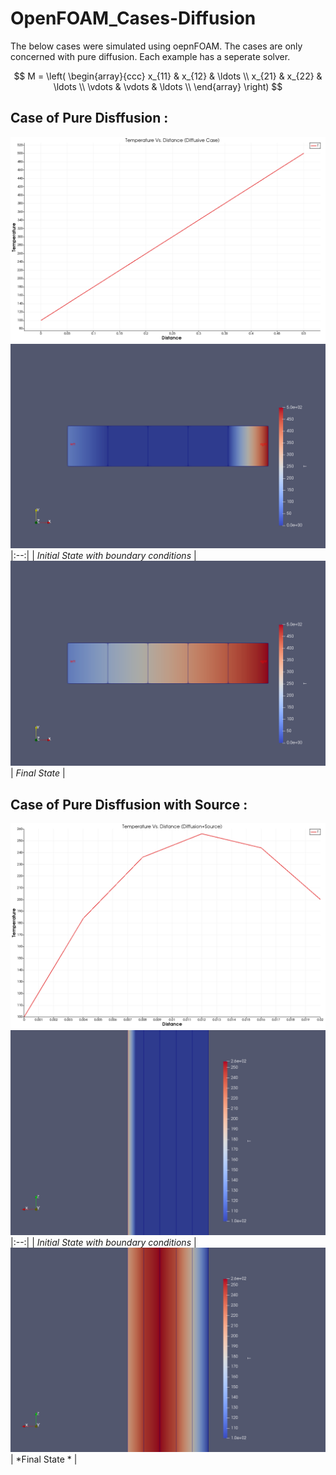 # OpenFOAM_Cases-Diffusion
The below cases were simulated using oepnFOAM. The cases are only concerned with pure diffusion. Each example has a seperate solver. 

$$
M = \left( \begin{array}{ccc}
x_{11} & x_{12} & \ldots \\
x_{21} & x_{22} & \ldots \\
\vdots & \vdots & \ldots \\
\end{array} \right)
$$

## Case of Pure Disffusion : 
![Temp Vs Distance in case of pure diffusion](1D_SteadyDiffusion/Results/Example_1_Diffusion_only/temp.distance.png)
![Initial State](1D_SteadyDiffusion/Results/Example_1_Diffusion_only/initial.png)
|:--:| 
| *Initial State with boundary conditions* |
![Final State](1D_SteadyDiffusion/Results/Example_1_Diffusion_only/final.png)
| *Final State* |
## Case of Pure Disffusion with Source : 
![Temp Vs Distance in case of pure diffusion](1D_SteadyDiffusion/Results/Example_2_Diff_with_Source/temp_distance.png)
![Initial State](1D_SteadyDiffusion/Results/Example_2_Diff_with_Source/initial.png)
|:--:| 
| *Initial State with boundary conditions* |
![Final State](1D_SteadyDiffusion/Results/Example_2_Diff_with_Source/final.png)
| *Final State * |
